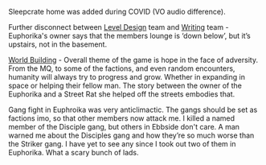 Sleepcrate home was added during COVID (VO audio difference).

Further disconnect between [Level Design](Level%20Design.md) team and [Writing](Writing.md) team - Euphorika's owner says that the members lounge is ‘down below’, but it’s upstairs, not in the basement.

[World Building](World%20Building.md) - Overall theme of the game is hope in the face of adversity. From the MQ, to some of the factions, and even random encounters, humanity will always try to progress and grow. Whether in expanding in space or helping their fellow man. The story between the owner of the Euphorika and a Street Rat she helped off the streets embodies that.

Gang fight in Euphroika was very anticlimactic. The gangs should be set as factions imo, so that other members now attack me. I killed a named member of the Disciple gang, but others in Ebbside don't care.
	A man warned me about the Disciples gang and how they’re so much worse than the Striker gang. I have yet to see any since I took out two of them in Euphorika. What a scary bunch of lads.
